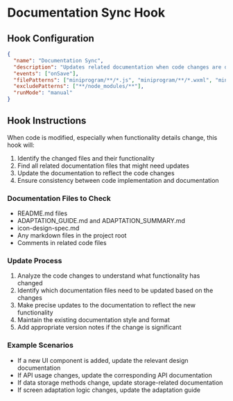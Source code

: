 # Documentation Sync Hook

## Hook Configuration
```json
{
  "name": "Documentation Sync",
  "description": "Updates related documentation when code changes are detected",
  "events": ["onSave"],
  "filePatterns": ["miniprogram/**/*.js", "miniprogram/**/*.wxml", "miniprogram/**/*.wxss", "miniprogram/**/*.json"],
  "excludePatterns": ["**/node_modules/**"],
  "runMode": "manual"
}
```

## Hook Instructions

When code is modified, especially when functionality details change, this hook will:

1. Identify the changed files and their functionality
2. Find all related documentation files that might need updates
3. Update the documentation to reflect the code changes
4. Ensure consistency between code implementation and documentation

### Documentation Files to Check

- README.md files
- ADAPTATION_GUIDE.md and ADAPTATION_SUMMARY.md
- icon-design-spec.md
- Any markdown files in the project root
- Comments in related code files

### Update Process

1. Analyze the code changes to understand what functionality has changed
2. Identify which documentation files need to be updated based on the changes
3. Make precise updates to the documentation to reflect the new functionality
4. Maintain the existing documentation style and format
5. Add appropriate version notes if the change is significant

### Example Scenarios

- If a new UI component is added, update the relevant design documentation
- If API usage changes, update the corresponding API documentation
- If data storage methods change, update storage-related documentation
- If screen adaptation logic changes, update the adaptation guide